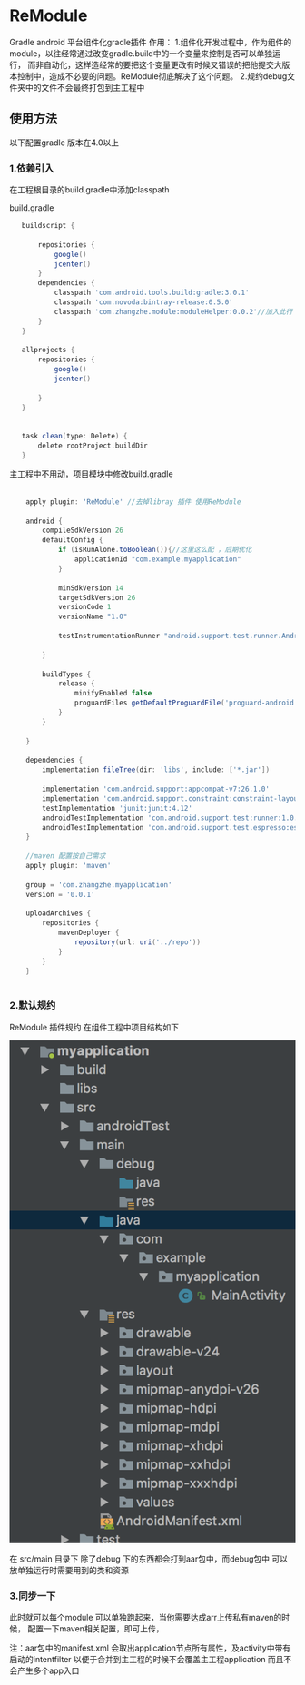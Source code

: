 # ReModule
Gradle android 平台组件化gradle插件
作用：
    1.组件化开发过程中，作为组件的module，以往经常通过改变gradle.build中的一个变量来控制是否可以单独运行，
    而非自动化，这样造经常的要把这个变量更改有时候又错误的把他提交大版本控制中，造成不必要的问题。ReModule彻底解决了这个问题。
    2.规约debug文件夹中的文件不会最终打包到主工程中
    

## 使用方法
 以下配置gradle 版本在4.0以上
### 1.依赖引入
 在工程根目录的build.gradle中添加classpath
 
 build.gradle
 ```groovy
    buildscript {
        
        repositories {
            google()
            jcenter()
        }
        dependencies {
            classpath 'com.android.tools.build:gradle:3.0.1'
            classpath 'com.novoda:bintray-release:0.5.0'
            classpath 'com.zhangzhe.module:moduleHelper:0.0.2'//加入此行
        }
    }
    
    allprojects {
        repositories {
            google()
            jcenter()
           
        }
    }
    
    
    task clean(type: Delete) {
        delete rootProject.buildDir
    }

 ```
 
 主工程中不用动，项目模块中修改build.gradle
 
 ```groovy
 
     apply plugin: 'ReModule' //去掉libray 插件 使用ReModule
     
     android {
         compileSdkVersion 26
         defaultConfig {
             if (isRunAlone.toBoolean()){//这里这么配 ，后期优化
                 applicationId "com.example.myapplication"
             }
     
             minSdkVersion 14
             targetSdkVersion 26
             versionCode 1
             versionName "1.0"
     
             testInstrumentationRunner "android.support.test.runner.AndroidJUnitRunner"
     
         }
     
         buildTypes {
             release {
                 minifyEnabled false
                 proguardFiles getDefaultProguardFile('proguard-android.txt'), 'proguard-rules.pro'
             }
         }
     
     }
     
     dependencies {
         implementation fileTree(dir: 'libs', include: ['*.jar'])
     
         implementation 'com.android.support:appcompat-v7:26.1.0'
         implementation 'com.android.support.constraint:constraint-layout:1.0.2'
         testImplementation 'junit:junit:4.12'
         androidTestImplementation 'com.android.support.test:runner:1.0.1'
         androidTestImplementation 'com.android.support.test.espresso:espresso-core:3.0.1'
     }
     
     //maven 配置按自己需求
     apply plugin: 'maven'
     
     group = 'com.zhangzhe.myapplication'
     version = '0.0.1'
     
     uploadArchives {
         repositories {
             mavenDeployer {
                 repository(url: uri('../repo'))
             }
         }
     }
     
 ```
 
 ### 2.默认规约
 ReModule 插件规约
 在组件工程中项目结构如下
 
 ![](art/WX20171222-114936@2x.png)
 
 在 src/main 目录下 除了debug 下的东西都会打到aar包中，而debug包中
 可以放单独运行时需要用到的类和资源
 
 ### 3.同步一下
   此时就可以每个module 可以单独跑起来，当他需要达成arr上传私有maven的时候，
   配置一下maven相关配置，即可上传，
   
   注：aar包中的manifest.xml 会取出application节点所有属性，及activity中带有
    启动的intentfilter 以便于合并到主工程的时候不会覆盖主工程application 而且不会产生多个app入口
